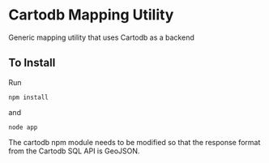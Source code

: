 # Cartodb Mapping Utility

Generic mapping utility that uses Cartodb as a backend

## To Install

Run
````
npm install
````
and
````
node app
````

The cartodb npm module needs to be modified so that the response format from the Cartodb SQL API is GeoJSON.
